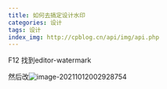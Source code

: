 ```yaml
---
title: 如何去搞定设计水印
categories: 设计
tags: 设计
index_img: http://cpblog.cn/api/img/api.php
---
```


F12 找到editor-watermark

然后改![image-20211012002928754](https://cdn.jsdelivr.net/gh/q3190872366/img/20211012002928.png)

